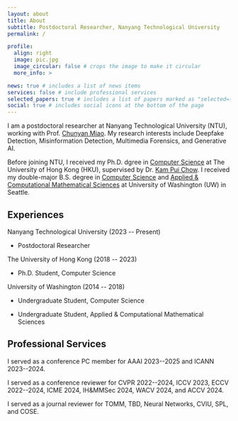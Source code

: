 ```yaml
---
layout: about
title: About
subtitle: Postdoctoral Researcher, Nanyang Technological University
permalink: /

profile:
  align: right
  image: pic.jpg
  image_circular: false # crops the image to make it circular
  more_info: >

news: true # includes a list of news items
services: false # include professional services
selected_papers: true # includes a list of papers marked as "selected={true}"
social: true # includes social icons at the bottom of the page
---
```


I am a postdoctoral researcher at Nanyang Technological University (NTU), working with Prof. [Chunyan Miao](https://dr.ntu.edu.sg/cris/rp/rp00084). My research interests include Deepfake Detection, Misinformation Detection, Multimedia Forensics, and Generative AI.

Before joining NTU, I received my Ph.D. dgree in [Computer Science](https://www.cs.hku.hk/) at The University of Hong Kong (HKU), supervised by Dr. [Kam Pui Chow](https://www.cs.hku.hk/people/academic-staff/chow). I received my double-major B.S. degree in [Computer Science](https://www.cs.washington.edu/) and [Applied & Computational Mathematical Sciences](https://acms.washington.edu/) at University of Washington (UW) in Seattle.

<!---Write your biography here. Tell the world about yourself. Link to your favorite [subreddit](http://reddit.com). You can put a picture in, too. The code is already in, just name your picture `prof_pic.jpg` and put it in the `img/` folder.

Put your address / P.O. box / other info right below your picture. You can also disable any of these elements by editing `profile` property of the YAML header of your `_pages/about.md`. Edit `_bibliography/papers.bib` and Jekyll will render your [publications page](/al-folio/publications/) automatically.

Link to your social media connections, too. This theme is set up to use [Font Awesome icons](https://fontawesome.com/) and [Academicons](https://jpswalsh.github.io/academicons/), like the ones below. Add your Facebook, Twitter, LinkedIn, Google Scholar, or just disable all of them.
 -->

## Experiences

Nanyang Technological University (2023 -- Present)

- Postdoctoral Researcher

The University of Hong Kong (2018 -- 2023)

- Ph.D. Student, Computer Science

University of Washington (2014 -- 2018)

- Undergraduate Student, Computer Science

- Undergraduate Student, Applied & Computational Mathematical Sciences

## Professional Services

I served as a conference PC member for AAAI 2023--2025 and ICANN 2023--2024.

I served as a conference reviewer for CVPR 2022--2024, ICCV 2023, ECCV 2022--2024, ICME 2024, IH&MMSec 2024, WACV 2024, and ACCV 2024.

I served as a journal reviewer for TOMM, TBD, Neural Networks, CVIU, SPL, and COSE.
